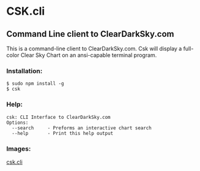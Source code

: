 # CSK.cli
## Command Line client to ClearDarkSky.com

This is a command-line client to ClearDarkSky.com. Csk will display a full-color Clear Sky Chart on an ansi-capable terminal program.

### Installation:

```
$ sudo npm install -g
$ csk
```

### Help:

```
csk: CLI Interface to ClearDarkSky.com
Options:
  --search     - Preforms an interactive chart search
  --help       - Print this help output
```

### Images:

[csk.cli](http://i.imgur.com/J8sEQjF.png)
